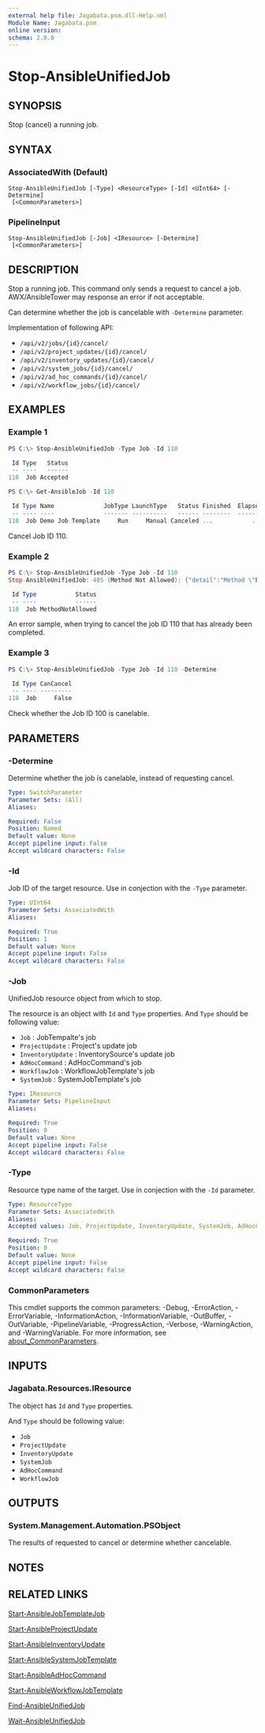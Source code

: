 ```yaml
---
external help file: Jagabata.psm.dll-Help.xml
Module Name: Jagabata.psm
online version:
schema: 2.0.0
---
```


# Stop-AnsibleUnifiedJob

## SYNOPSIS
Stop (cancel) a running job.

## SYNTAX

### AssociatedWith (Default)
```
Stop-AnsibleUnifiedJob [-Type] <ResourceType> [-Id] <UInt64> [-Determine]
 [<CommonParameters>]
```

### PipelineInput
```
Stop-AnsibleUnifiedJob [-Job] <IResource> [-Determine]
 [<CommonParameters>]
```

## DESCRIPTION
Stop a running job.
This command only sends a request to cancel a job. AWX/AnsibleTower may response an error if not acceptable.

Can determine whether the job is cancelable with `-Determine` parameter.

Implementation of following API:  
- `/api/v2/jobs/{id}/cancel/`  
- `/api/v2/project_updates/{id}/cancel/`  
- `/api/v2/inventory_updates/{id}/cancel/`  
- `/api/v2/system_jobs/{id}/cancel/`  
- `/api/v2/ad_hoc_commands/{id}/cancel/`  
- `/api/v2/workflow_jobs/{id}/cancel/`

## EXAMPLES

### Example 1
```powershell
PS C:\> Stop-AnsibleUnifiedJob -Type Job -Id 110

 Id Type   Status
 -- ----   ------
110  Job Accepted

PS C:\> Get-AnsibleJob -Id 110

 Id Type Name              JobType LaunchType   Status Finished  Elapsed LaunchedBy  Template Note
 -- ---- ----              ------- ----------   ------ --------  ------- ----------  -------- ----
110  Job Demo Job Template     Run     Manual Canceled ...           ... ...         ...      ...
```

Cancel Job ID 110.

### Example 2
```powershell
PS C:\> Stop-AnsibleUnifiedJob -Type Job -Id 110
Stop-AnsibleUnifiedJob: 405 (Method Not Allowed): {"detail":"Method \"POST\" not allowed."} on POST /api/v2/jobs/110/cancel/

 Id Type           Status
 -- ----           ------
110  Job MethodNotAllowed
```

An error sample, when trying to cancel the job ID 110 that has already been completed.

### Example 3
```powershell
PS C:\> Stop-AnsibleUnifiedJob -Type Job -Id 110 -Determine

 Id Type CanCancel
 -- ---- ---------
110  Job     False
```

Check whether the Job ID 100 is canelable.

## PARAMETERS

### -Determine
Determine whether the job is canelable, instead of requesting cancel.

```yaml
Type: SwitchParameter
Parameter Sets: (All)
Aliases:

Required: False
Position: Named
Default value: None
Accept pipeline input: False
Accept wildcard characters: False
```

### -Id
Job ID of the target resource.
Use in conjection with the `-Type` parameter.

```yaml
Type: UInt64
Parameter Sets: AssociatedWith
Aliases:

Required: True
Position: 1
Default value: None
Accept pipeline input: False
Accept wildcard characters: False
```

### -Job
UnifiedJob resource object from which to stop.

The resource is an object with `Id` and `Type` properties.
And `Type` should be following value:  
- `Job`             : JobTempalte's job  
- `ProjectUpdate`   : Project's update job  
- `InventoryUpdate` : InventorySource's update job  
- `AdHocCommand`    : AdHocCommand's job  
- `WorkflowJob`     : WorkflowJobTemplate's job  
- `SystemJob`       : SystemJobTemplate's job

```yaml
Type: IResource
Parameter Sets: PipelineInput
Aliases:

Required: True
Position: 0
Default value: None
Accept pipeline input: False
Accept wildcard characters: False
```

### -Type
Resource type name of the target.
Use in conjection with the `-Id` parameter.

```yaml
Type: ResourceType
Parameter Sets: AssociatedWith
Aliases:
Accepted values: Job, ProjectUpdate, InventoryUpdate, SystemJob, AdHocCommand, WorkflowJob

Required: True
Position: 0
Default value: None
Accept pipeline input: False
Accept wildcard characters: False
```

### CommonParameters
This cmdlet supports the common parameters: -Debug, -ErrorAction, -ErrorVariable, -InformationAction, -InformationVariable, -OutBuffer, -OutVariable, -PipelineVariable, -ProgressAction, -Verbose, -WarningAction, and -WarningVariable. For more information, see [about_CommonParameters](http://go.microsoft.com/fwlink/?LinkID=113216).

## INPUTS

### Jagabata.Resources.IResource
The object has `Id` and `Type` properties.

And `Type` should be following value:  
- `Job`  
- `ProjectUpdate`  
- `InventoryUpdate`  
- `SystemJob`  
- `AdHocCommand`  
- `WorkflowJob`

## OUTPUTS

### System.Management.Automation.PSObject
The results of requested to cancel or determine whether cancelable.

## NOTES

## RELATED LINKS

[Start-AnsibleJobTemplateJob](Start-AnsibleJobTemplate.md)

[Start-AnsibleProjectUpdate](Start-AnsibleProjectUpdate.md)

[Start-AnsibleInventoryUpdate](Start-AnsibleInventoryUpdate.md)

[Start-AnsibleSystemJobTemplate](Start-AnsibleSystemJobTemplate.md)

[Start-AnsibleAdHocCommand](Start-AnsibleAdHocCommand.md)

[Start-AnsibleWorkflowJobTemplate](Start-AnsibleWorkflowJobTemplate.md)

[Find-AnsibleUnifiedJob](Find-AnsibleUnifiedJob.md)

[Wait-AnsibleUnifiedJob](Wait-AnsibleUnifiedJob.md)
